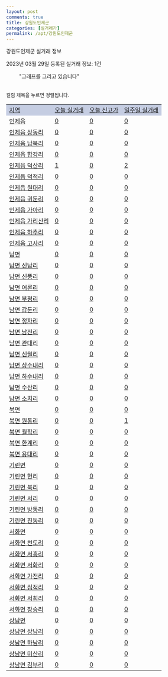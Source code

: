```yaml
---
layout: post
comments: true
title: 강원도인제군
categories: [실거래가]
permalink: /apt/강원도인제군
---
```


강원도인제군 실거래 정보

2023년 03월 29일 등록된 실거래 정보: 1건

<!--<script async src="https://pagead2.googlesyndication.com/pagead/js/adsbygoogle.js?client=ca-pub-3485438051770037"
 crossorigin="anonymous"></script>-->

<script type="text/javascript">
  google.charts.load('current', {'packages':['corechart']});
  google.charts.setOnLoadCallback(drawChart);

  function drawChart() {
    var data = google.visualization.arrayToDataTable([['거래일', '매매', '전월세', '전매'], ['21-01', 0, 0, 1], ['21-02', 9, 2, 0], ['21-03', 3, 0, 0], ['21-04', 1, 0, 0], ['21-05', 0, 1, 0], ['21-06', 1, 0, 0], ['21-07', 1, 0, 0], ['21-08', 3, 2, 0], ['21-09', 1, 0, 0], ['21-10', 1, 0, 0], ['21-11', 1, 0, 0], ['21-12', 1, 0, 0], ['22-01', 0, 1, 0], ['22-02', 2, 1, 0], ['22-03', 1, 0, 0], ['22-04', 9, 2, 0], ['22-05', 12, 4, 0], ['22-06', 6, 1, 0], ['22-07', 9, 3, 0], ['22-08', 9, 1, 0], ['22-09', 11, 3, 0], ['22-10', 8, 2, 0], ['22-11', 3, 1, 0], ['22-12', 2, 0, 0], ['23-01', 4, 2, 0], ['23-02', 2, 4, 0], ['23-03', 5, 4, 0]]);

    var options = {
      title: '최근 1년간 유형별 거래량 추이',
      legend: { position: 'bottom' }
    };

    setTimeout(function() {
        var chart = new google.visualization.LineChart(document.getElementById('columnchart_material'));
        chart.draw(data, (options));
        document.getElementById('loading').style.display = 'none';
        var dayLabel = (new Date()).getDay();
        if (dayLabel < 2) {
            sorttable.innerSortFunction.apply(document.getElementById('week'), []);
            sorttable.innerSortFunction.apply(document.getElementById('week'), []);        
        }
        else {
            sorttable.innerSortFunction.apply(document.getElementById('today'), []);
            sorttable.innerSortFunction.apply(document.getElementById('today'), []);
        }
    }, 200);

  }
</script>

<div id="loading" style="z-index:20; display: block; margin-left: 35px">"그래프를 그리고 있습니다"</div>
<div id="columnchart_material" style="width: 95%; margin-left: -35px; display: block"></div>
<!--<div style="width: 95%; margin-left: -35px; display: block">
      <script async src="https://pagead2.googlesyndication.com/pagead/js/adsbygoogle.js?client=ca-pub-3485438051770037"
          crossorigin="anonymous"></script>
      <ins class="adsbygoogle"
          style="display:block"
          data-ad-format="fluid"
          data-ad-layout-key="-fb+5w+4e-db+86"
          data-ad-client="ca-pub-3485438051770037"
          data-ad-slot="1827090281"></ins>
      <script>
          (adsbygoogle = window.adsbygoogle || []).push({});
      </script>
</div>-->
<br>

<font size='small' style='font-size: small;'>컬럼 제목을 누르면 정렬됩니다.</font>
<table class="sortable">
  <tr style='background-color: rgba(114, 132, 186,0.4);'>
    <td id="region"><a href="#">지역</a></td>
    <td id="today"><a href="#">오늘 실거래</a></td>
    <td id="today_new"><a href="#">오늘 신고가</a></td>
    <td id="week"><a href="#">일주일 실거래</a></td>
  </tr>

  
  <tr class="item">
    <td><a href="강원도인제군인제읍">인제읍</a></td>
    <td><a href="강원도인제군인제읍">0</a></td>
    <td><a href="강원도인제군인제읍">0</a></td>
    <td><a href="강원도인제군인제읍">0</a></td>
  </tr>
    

  <tr class="item">
    <td><a href="강원도인제군인제읍상동리">인제읍 상동리</a></td>
    <td><a href="강원도인제군인제읍상동리">0</a></td>
    <td><a href="강원도인제군인제읍상동리">0</a></td>
    <td><a href="강원도인제군인제읍상동리">0</a></td>
  </tr>
    

  <tr class="item">
    <td><a href="강원도인제군인제읍남북리">인제읍 남북리</a></td>
    <td><a href="강원도인제군인제읍남북리">0</a></td>
    <td><a href="강원도인제군인제읍남북리">0</a></td>
    <td><a href="강원도인제군인제읍남북리">0</a></td>
  </tr>
    

  <tr class="item">
    <td><a href="강원도인제군인제읍합강리">인제읍 합강리</a></td>
    <td><a href="강원도인제군인제읍합강리">0</a></td>
    <td><a href="강원도인제군인제읍합강리">0</a></td>
    <td><a href="강원도인제군인제읍합강리">0</a></td>
  </tr>
    

  <tr class="item">
    <td><a href="강원도인제군인제읍덕산리">인제읍 덕산리</a></td>
    <td><a href="강원도인제군인제읍덕산리">1</a></td>
    <td><a href="강원도인제군인제읍덕산리">0</a></td>
    <td><a href="강원도인제군인제읍덕산리">2</a></td>
  </tr>
    

  <tr class="item">
    <td><a href="강원도인제군인제읍덕적리">인제읍 덕적리</a></td>
    <td><a href="강원도인제군인제읍덕적리">0</a></td>
    <td><a href="강원도인제군인제읍덕적리">0</a></td>
    <td><a href="강원도인제군인제읍덕적리">0</a></td>
  </tr>
    

  <tr class="item">
    <td><a href="강원도인제군인제읍원대리">인제읍 원대리</a></td>
    <td><a href="강원도인제군인제읍원대리">0</a></td>
    <td><a href="강원도인제군인제읍원대리">0</a></td>
    <td><a href="강원도인제군인제읍원대리">0</a></td>
  </tr>
    

  <tr class="item">
    <td><a href="강원도인제군인제읍귀둔리">인제읍 귀둔리</a></td>
    <td><a href="강원도인제군인제읍귀둔리">0</a></td>
    <td><a href="강원도인제군인제읍귀둔리">0</a></td>
    <td><a href="강원도인제군인제읍귀둔리">0</a></td>
  </tr>
    

  <tr class="item">
    <td><a href="강원도인제군인제읍가아리">인제읍 가아리</a></td>
    <td><a href="강원도인제군인제읍가아리">0</a></td>
    <td><a href="강원도인제군인제읍가아리">0</a></td>
    <td><a href="강원도인제군인제읍가아리">0</a></td>
  </tr>
    

  <tr class="item">
    <td><a href="강원도인제군인제읍가리산리">인제읍 가리산리</a></td>
    <td><a href="강원도인제군인제읍가리산리">0</a></td>
    <td><a href="강원도인제군인제읍가리산리">0</a></td>
    <td><a href="강원도인제군인제읍가리산리">0</a></td>
  </tr>
    

  <tr class="item">
    <td><a href="강원도인제군인제읍하추리">인제읍 하추리</a></td>
    <td><a href="강원도인제군인제읍하추리">0</a></td>
    <td><a href="강원도인제군인제읍하추리">0</a></td>
    <td><a href="강원도인제군인제읍하추리">0</a></td>
  </tr>
    

  <tr class="item">
    <td><a href="강원도인제군인제읍고사리">인제읍 고사리</a></td>
    <td><a href="강원도인제군인제읍고사리">0</a></td>
    <td><a href="강원도인제군인제읍고사리">0</a></td>
    <td><a href="강원도인제군인제읍고사리">0</a></td>
  </tr>
    

  <tr class="item">
    <td><a href="강원도인제군남면">남면</a></td>
    <td><a href="강원도인제군남면">0</a></td>
    <td><a href="강원도인제군남면">0</a></td>
    <td><a href="강원도인제군남면">0</a></td>
  </tr>
    

  <tr class="item">
    <td><a href="강원도인제군남면신남리">남면 신남리</a></td>
    <td><a href="강원도인제군남면신남리">0</a></td>
    <td><a href="강원도인제군남면신남리">0</a></td>
    <td><a href="강원도인제군남면신남리">0</a></td>
  </tr>
    

  <tr class="item">
    <td><a href="강원도인제군남면신풍리">남면 신풍리</a></td>
    <td><a href="강원도인제군남면신풍리">0</a></td>
    <td><a href="강원도인제군남면신풍리">0</a></td>
    <td><a href="강원도인제군남면신풍리">0</a></td>
  </tr>
    

  <tr class="item">
    <td><a href="강원도인제군남면어론리">남면 어론리</a></td>
    <td><a href="강원도인제군남면어론리">0</a></td>
    <td><a href="강원도인제군남면어론리">0</a></td>
    <td><a href="강원도인제군남면어론리">0</a></td>
  </tr>
    

  <tr class="item">
    <td><a href="강원도인제군남면부평리">남면 부평리</a></td>
    <td><a href="강원도인제군남면부평리">0</a></td>
    <td><a href="강원도인제군남면부평리">0</a></td>
    <td><a href="강원도인제군남면부평리">0</a></td>
  </tr>
    

  <tr class="item">
    <td><a href="강원도인제군남면갑둔리">남면 갑둔리</a></td>
    <td><a href="강원도인제군남면갑둔리">0</a></td>
    <td><a href="강원도인제군남면갑둔리">0</a></td>
    <td><a href="강원도인제군남면갑둔리">0</a></td>
  </tr>
    

  <tr class="item">
    <td><a href="강원도인제군남면정자리">남면 정자리</a></td>
    <td><a href="강원도인제군남면정자리">0</a></td>
    <td><a href="강원도인제군남면정자리">0</a></td>
    <td><a href="강원도인제군남면정자리">0</a></td>
  </tr>
    

  <tr class="item">
    <td><a href="강원도인제군남면남전리">남면 남전리</a></td>
    <td><a href="강원도인제군남면남전리">0</a></td>
    <td><a href="강원도인제군남면남전리">0</a></td>
    <td><a href="강원도인제군남면남전리">0</a></td>
  </tr>
    

  <tr class="item">
    <td><a href="강원도인제군남면관대리">남면 관대리</a></td>
    <td><a href="강원도인제군남면관대리">0</a></td>
    <td><a href="강원도인제군남면관대리">0</a></td>
    <td><a href="강원도인제군남면관대리">0</a></td>
  </tr>
    

  <tr class="item">
    <td><a href="강원도인제군남면신월리">남면 신월리</a></td>
    <td><a href="강원도인제군남면신월리">0</a></td>
    <td><a href="강원도인제군남면신월리">0</a></td>
    <td><a href="강원도인제군남면신월리">0</a></td>
  </tr>
    

  <tr class="item">
    <td><a href="강원도인제군남면상수내리">남면 상수내리</a></td>
    <td><a href="강원도인제군남면상수내리">0</a></td>
    <td><a href="강원도인제군남면상수내리">0</a></td>
    <td><a href="강원도인제군남면상수내리">0</a></td>
  </tr>
    

  <tr class="item">
    <td><a href="강원도인제군남면하수내리">남면 하수내리</a></td>
    <td><a href="강원도인제군남면하수내리">0</a></td>
    <td><a href="강원도인제군남면하수내리">0</a></td>
    <td><a href="강원도인제군남면하수내리">0</a></td>
  </tr>
    

  <tr class="item">
    <td><a href="강원도인제군남면수산리">남면 수산리</a></td>
    <td><a href="강원도인제군남면수산리">0</a></td>
    <td><a href="강원도인제군남면수산리">0</a></td>
    <td><a href="강원도인제군남면수산리">0</a></td>
  </tr>
    

  <tr class="item">
    <td><a href="강원도인제군남면소치리">남면 소치리</a></td>
    <td><a href="강원도인제군남면소치리">0</a></td>
    <td><a href="강원도인제군남면소치리">0</a></td>
    <td><a href="강원도인제군남면소치리">0</a></td>
  </tr>
    

  <tr class="item">
    <td><a href="강원도인제군북면">북면</a></td>
    <td><a href="강원도인제군북면">0</a></td>
    <td><a href="강원도인제군북면">0</a></td>
    <td><a href="강원도인제군북면">0</a></td>
  </tr>
    

  <tr class="item">
    <td><a href="강원도인제군북면원통리">북면 원통리</a></td>
    <td><a href="강원도인제군북면원통리">0</a></td>
    <td><a href="강원도인제군북면원통리">0</a></td>
    <td><a href="강원도인제군북면원통리">1</a></td>
  </tr>
    

  <tr class="item">
    <td><a href="강원도인제군북면월학리">북면 월학리</a></td>
    <td><a href="강원도인제군북면월학리">0</a></td>
    <td><a href="강원도인제군북면월학리">0</a></td>
    <td><a href="강원도인제군북면월학리">0</a></td>
  </tr>
    

  <tr class="item">
    <td><a href="강원도인제군북면한계리">북면 한계리</a></td>
    <td><a href="강원도인제군북면한계리">0</a></td>
    <td><a href="강원도인제군북면한계리">0</a></td>
    <td><a href="강원도인제군북면한계리">0</a></td>
  </tr>
    

  <tr class="item">
    <td><a href="강원도인제군북면용대리">북면 용대리</a></td>
    <td><a href="강원도인제군북면용대리">0</a></td>
    <td><a href="강원도인제군북면용대리">0</a></td>
    <td><a href="강원도인제군북면용대리">0</a></td>
  </tr>
    

  <tr class="item">
    <td><a href="강원도인제군기린면">기린면</a></td>
    <td><a href="강원도인제군기린면">0</a></td>
    <td><a href="강원도인제군기린면">0</a></td>
    <td><a href="강원도인제군기린면">0</a></td>
  </tr>
    

  <tr class="item">
    <td><a href="강원도인제군기린면현리">기린면 현리</a></td>
    <td><a href="강원도인제군기린면현리">0</a></td>
    <td><a href="강원도인제군기린면현리">0</a></td>
    <td><a href="강원도인제군기린면현리">0</a></td>
  </tr>
    

  <tr class="item">
    <td><a href="강원도인제군기린면북리">기린면 북리</a></td>
    <td><a href="강원도인제군기린면북리">0</a></td>
    <td><a href="강원도인제군기린면북리">0</a></td>
    <td><a href="강원도인제군기린면북리">0</a></td>
  </tr>
    

  <tr class="item">
    <td><a href="강원도인제군기린면서리">기린면 서리</a></td>
    <td><a href="강원도인제군기린면서리">0</a></td>
    <td><a href="강원도인제군기린면서리">0</a></td>
    <td><a href="강원도인제군기린면서리">0</a></td>
  </tr>
    

  <tr class="item">
    <td><a href="강원도인제군기린면방동리">기린면 방동리</a></td>
    <td><a href="강원도인제군기린면방동리">0</a></td>
    <td><a href="강원도인제군기린면방동리">0</a></td>
    <td><a href="강원도인제군기린면방동리">0</a></td>
  </tr>
    

  <tr class="item">
    <td><a href="강원도인제군기린면진동리">기린면 진동리</a></td>
    <td><a href="강원도인제군기린면진동리">0</a></td>
    <td><a href="강원도인제군기린면진동리">0</a></td>
    <td><a href="강원도인제군기린면진동리">0</a></td>
  </tr>
    

  <tr class="item">
    <td><a href="강원도인제군서화면">서화면</a></td>
    <td><a href="강원도인제군서화면">0</a></td>
    <td><a href="강원도인제군서화면">0</a></td>
    <td><a href="강원도인제군서화면">0</a></td>
  </tr>
    

  <tr class="item">
    <td><a href="강원도인제군서화면천도리">서화면 천도리</a></td>
    <td><a href="강원도인제군서화면천도리">0</a></td>
    <td><a href="강원도인제군서화면천도리">0</a></td>
    <td><a href="강원도인제군서화면천도리">0</a></td>
  </tr>
    

  <tr class="item">
    <td><a href="강원도인제군서화면서흥리">서화면 서흥리</a></td>
    <td><a href="강원도인제군서화면서흥리">0</a></td>
    <td><a href="강원도인제군서화면서흥리">0</a></td>
    <td><a href="강원도인제군서화면서흥리">0</a></td>
  </tr>
    

  <tr class="item">
    <td><a href="강원도인제군서화면서화리">서화면 서화리</a></td>
    <td><a href="강원도인제군서화면서화리">0</a></td>
    <td><a href="강원도인제군서화면서화리">0</a></td>
    <td><a href="강원도인제군서화면서화리">0</a></td>
  </tr>
    

  <tr class="item">
    <td><a href="강원도인제군서화면가전리">서화면 가전리</a></td>
    <td><a href="강원도인제군서화면가전리">0</a></td>
    <td><a href="강원도인제군서화면가전리">0</a></td>
    <td><a href="강원도인제군서화면가전리">0</a></td>
  </tr>
    

  <tr class="item">
    <td><a href="강원도인제군서화면심적리">서화면 심적리</a></td>
    <td><a href="강원도인제군서화면심적리">0</a></td>
    <td><a href="강원도인제군서화면심적리">0</a></td>
    <td><a href="강원도인제군서화면심적리">0</a></td>
  </tr>
    

  <tr class="item">
    <td><a href="강원도인제군서화면서희리">서화면 서희리</a></td>
    <td><a href="강원도인제군서화면서희리">0</a></td>
    <td><a href="강원도인제군서화면서희리">0</a></td>
    <td><a href="강원도인제군서화면서희리">0</a></td>
  </tr>
    

  <tr class="item">
    <td><a href="강원도인제군서화면장승리">서화면 장승리</a></td>
    <td><a href="강원도인제군서화면장승리">0</a></td>
    <td><a href="강원도인제군서화면장승리">0</a></td>
    <td><a href="강원도인제군서화면장승리">0</a></td>
  </tr>
    

  <tr class="item">
    <td><a href="강원도인제군상남면">상남면</a></td>
    <td><a href="강원도인제군상남면">0</a></td>
    <td><a href="강원도인제군상남면">0</a></td>
    <td><a href="강원도인제군상남면">0</a></td>
  </tr>
    

  <tr class="item">
    <td><a href="강원도인제군상남면상남리">상남면 상남리</a></td>
    <td><a href="강원도인제군상남면상남리">0</a></td>
    <td><a href="강원도인제군상남면상남리">0</a></td>
    <td><a href="강원도인제군상남면상남리">0</a></td>
  </tr>
    

  <tr class="item">
    <td><a href="강원도인제군상남면하남리">상남면 하남리</a></td>
    <td><a href="강원도인제군상남면하남리">0</a></td>
    <td><a href="강원도인제군상남면하남리">0</a></td>
    <td><a href="강원도인제군상남면하남리">0</a></td>
  </tr>
    

  <tr class="item">
    <td><a href="강원도인제군상남면미산리">상남면 미산리</a></td>
    <td><a href="강원도인제군상남면미산리">0</a></td>
    <td><a href="강원도인제군상남면미산리">0</a></td>
    <td><a href="강원도인제군상남면미산리">0</a></td>
  </tr>
    

  <tr class="item">
    <td><a href="강원도인제군상남면김부리">상남면 김부리</a></td>
    <td><a href="강원도인제군상남면김부리">0</a></td>
    <td><a href="강원도인제군상남면김부리">0</a></td>
    <td><a href="강원도인제군상남면김부리">0</a></td>
  </tr>
    


</table>


    